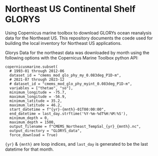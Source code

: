 # Northeast US Continental Shelf GLORYS 

Using Copernicus marine toolbox to download GLORYs ocean reanalysis data
for the Northeast US. This repository documents the coede used for building the
local inventory for Northeast US applications.

Glorys Data for the northeast data was downloaded by month using the following options with the Copernicus Marine Toolbox python API:

```
copernicusmarine.subset(
  # 1993-01 through 2012-06
  dataset_id = "cmems_mod_glo_phy_my_0.083deg_P1D-m",
  # 2021-07 through 2023-12
  # dataset_id = "cmems_mod_glo_phy_myint_0.083deg_P1D-m",
  variables = ["thetao", "so"],
  minimum_longitude = -75.7,
  maximum_longitude = -56.9,
  minimum_latitude = 35.2,
  maximum_latitude = 46.2,
  start_datetime = f"{yr}-{mnth}-01T00:00:00",
  end_datetime = last_day.strftime('%Y-%m-%dT%H:%M:%S'),
  minimum_depth = 0,
  maximum_depth = 1500,
  output_filename = f"CMEMS_Northeast_TempSal_{yr}_{mnth}.nc",
  output_directory = "GLORYS_data", 
  force_download = True)
```

`{yr}` & `{mnth}` are loop indices, and `last_day` is generated to be the last datetime for that month.
